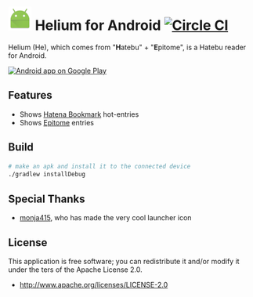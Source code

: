 # ![](app/src/main/res/mipmap-mdpi/ic_launcher.png) Helium for Android [![Circle CI](https://circleci.com/gh/gfx/Android-Helium/tree/master.svg?style=svg)](https://circleci.com/gh/gfx/Android-Helium/tree/master)

Helium (He), which comes from "**H**atebu" + "**E**pitome", is a Hatebu reader for Android.

[![Android app on Google Play](https://developer.android.com/images/brand/en_app_rgb_wo_45.png)](https://play.google.com/store/apps/details?id=com.github.gfx.helium)

## Features

* Shows [Hatena Bookmark](http://b.hatena.ne.jp/) hot-entries
* Shows [Epitome](https://ja.epitomeup.com/) entries

## Build

```sh
# make an apk and install it to the connected device
./gradlew installDebug
```

## Special Thanks

* [monja415](https://github.com/monja415), who has made the very cool launcher icon

## License

This application is free software; you can redistribute it and/or modify it
under the ters of the Apache License 2.0.

* http://www.apache.org/licenses/LICENSE-2.0
